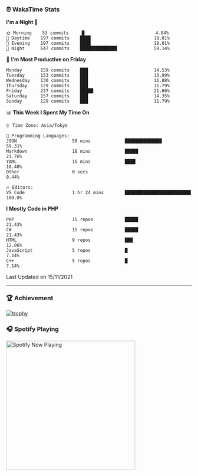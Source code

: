 ### ⏰ WakaTime Stats


<!--START_SECTION:waka-->
**I'm a Night 🦉** 

```text
🌞 Morning    53 commits     █                           4.84% 
🌆 Daytime    197 commits    ████                        18.01% 
🌃 Evening    197 commits    ████                        18.01% 
🌙 Night      647 commits    ██████████████              59.14%

```
📅 **I'm Most Productive on Friday** 

```text
Monday       159 commits    ███                         14.53% 
Tuesday      153 commits    ███                         13.99% 
Wednesday    130 commits    ███                         11.88% 
Thursday     129 commits    ███                         11.79% 
Friday       237 commits    █████                       21.66% 
Saturday     157 commits    ███                         14.35% 
Sunday       129 commits    ███                         11.79%

```


📊 **This Week I Spent My Time On** 

```text
⌚︎ Time Zone: Asia/Tokyo

💬 Programming Languages: 
JSON                     50 mins             ██████████████              59.31% 
Markdown                 18 mins             █████                       21.76% 
YAML                     15 mins             ████                        18.48% 
Other                    0 secs                                          0.44%

🔥 Editors: 
VS Code                  1 hr 24 mins        █████████████████████████   100.0%

```

**I Mostly Code in PHP** 

```text
PHP                      15 repos            █████                       21.43% 
C#                       15 repos            █████                       21.43% 
HTML                     9 repos             ███                         12.86% 
JavaScript               5 repos             █                           7.14% 
C++                      5 repos             █                           7.14%

```



 Last Updated on 15/11/2021
<!--END_SECTION:waka-->

---

### 🏆 Achievement

[![trophy](https://github-profile-trophy.vercel.app/?username=Slime-hatena&theme=flat&no-bg=true&no-frame=true&column=8)](https://github.com/ryo-ma/github-profile-trophy)

### 🎧 Spotify Playing

[<img src="https://spotify-now-playing-slime-hatena.vercel.app/api/spotify-playing" alt="Spotify Now Playing" width="350" />](https://open.spotify.com/user/slime_hatena)

<!--
**Slime-hatena/Slime-hatena** is a ✨ _special_ ✨ repository because its `README.md` (this file) appears on your GitHub profile.

Here are some ideas to get you started:

- 🔭 I’m currently working on ...
- 🌱 I’m currently learning ...
- 👯 I’m looking to collaborate on ...
- 🤔 I’m looking for help with ...
- 💬 Ask me about ...
- 📫 How to reach me: ...
- 😄 Pronouns: ...
- ⚡ Fun fact: ...
-->
